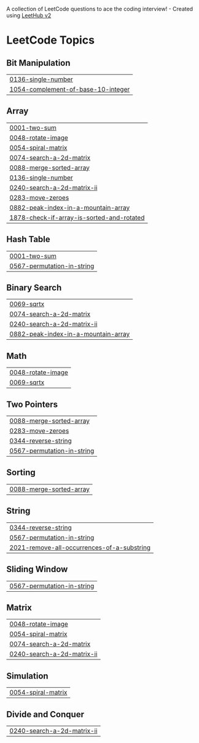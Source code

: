 A collection of LeetCode questions to ace the coding interview! - Created using [LeetHub v2](https://github.com/arunbhardwaj/LeetHub-2.0)
<!---LeetCode Topics Start-->
# LeetCode Topics
## Bit Manipulation
|  |
| ------- |
| [0136-single-number](https://github.com/APST02/dsafinalpractice/tree/master/0136-single-number) |
| [1054-complement-of-base-10-integer](https://github.com/APST02/dsafinalpractice/tree/master/1054-complement-of-base-10-integer) |
## Array
|  |
| ------- |
| [0001-two-sum](https://github.com/APST02/dsafinalpractice/tree/master/0001-two-sum) |
| [0048-rotate-image](https://github.com/APST02/dsafinalpractice/tree/master/0048-rotate-image) |
| [0054-spiral-matrix](https://github.com/APST02/dsafinalpractice/tree/master/0054-spiral-matrix) |
| [0074-search-a-2d-matrix](https://github.com/APST02/dsafinalpractice/tree/master/0074-search-a-2d-matrix) |
| [0088-merge-sorted-array](https://github.com/APST02/dsafinalpractice/tree/master/0088-merge-sorted-array) |
| [0136-single-number](https://github.com/APST02/dsafinalpractice/tree/master/0136-single-number) |
| [0240-search-a-2d-matrix-ii](https://github.com/APST02/dsafinalpractice/tree/master/0240-search-a-2d-matrix-ii) |
| [0283-move-zeroes](https://github.com/APST02/dsafinalpractice/tree/master/0283-move-zeroes) |
| [0882-peak-index-in-a-mountain-array](https://github.com/APST02/dsafinalpractice/tree/master/0882-peak-index-in-a-mountain-array) |
| [1878-check-if-array-is-sorted-and-rotated](https://github.com/APST02/dsafinalpractice/tree/master/1878-check-if-array-is-sorted-and-rotated) |
## Hash Table
|  |
| ------- |
| [0001-two-sum](https://github.com/APST02/dsafinalpractice/tree/master/0001-two-sum) |
| [0567-permutation-in-string](https://github.com/APST02/dsafinalpractice/tree/master/0567-permutation-in-string) |
## Binary Search
|  |
| ------- |
| [0069-sqrtx](https://github.com/APST02/dsafinalpractice/tree/master/0069-sqrtx) |
| [0074-search-a-2d-matrix](https://github.com/APST02/dsafinalpractice/tree/master/0074-search-a-2d-matrix) |
| [0240-search-a-2d-matrix-ii](https://github.com/APST02/dsafinalpractice/tree/master/0240-search-a-2d-matrix-ii) |
| [0882-peak-index-in-a-mountain-array](https://github.com/APST02/dsafinalpractice/tree/master/0882-peak-index-in-a-mountain-array) |
## Math
|  |
| ------- |
| [0048-rotate-image](https://github.com/APST02/dsafinalpractice/tree/master/0048-rotate-image) |
| [0069-sqrtx](https://github.com/APST02/dsafinalpractice/tree/master/0069-sqrtx) |
## Two Pointers
|  |
| ------- |
| [0088-merge-sorted-array](https://github.com/APST02/dsafinalpractice/tree/master/0088-merge-sorted-array) |
| [0283-move-zeroes](https://github.com/APST02/dsafinalpractice/tree/master/0283-move-zeroes) |
| [0344-reverse-string](https://github.com/APST02/dsafinalpractice/tree/master/0344-reverse-string) |
| [0567-permutation-in-string](https://github.com/APST02/dsafinalpractice/tree/master/0567-permutation-in-string) |
## Sorting
|  |
| ------- |
| [0088-merge-sorted-array](https://github.com/APST02/dsafinalpractice/tree/master/0088-merge-sorted-array) |
## String
|  |
| ------- |
| [0344-reverse-string](https://github.com/APST02/dsafinalpractice/tree/master/0344-reverse-string) |
| [0567-permutation-in-string](https://github.com/APST02/dsafinalpractice/tree/master/0567-permutation-in-string) |
| [2021-remove-all-occurrences-of-a-substring](https://github.com/APST02/dsafinalpractice/tree/master/2021-remove-all-occurrences-of-a-substring) |
## Sliding Window
|  |
| ------- |
| [0567-permutation-in-string](https://github.com/APST02/dsafinalpractice/tree/master/0567-permutation-in-string) |
## Matrix
|  |
| ------- |
| [0048-rotate-image](https://github.com/APST02/dsafinalpractice/tree/master/0048-rotate-image) |
| [0054-spiral-matrix](https://github.com/APST02/dsafinalpractice/tree/master/0054-spiral-matrix) |
| [0074-search-a-2d-matrix](https://github.com/APST02/dsafinalpractice/tree/master/0074-search-a-2d-matrix) |
| [0240-search-a-2d-matrix-ii](https://github.com/APST02/dsafinalpractice/tree/master/0240-search-a-2d-matrix-ii) |
## Simulation
|  |
| ------- |
| [0054-spiral-matrix](https://github.com/APST02/dsafinalpractice/tree/master/0054-spiral-matrix) |
## Divide and Conquer
|  |
| ------- |
| [0240-search-a-2d-matrix-ii](https://github.com/APST02/dsafinalpractice/tree/master/0240-search-a-2d-matrix-ii) |
<!---LeetCode Topics End-->